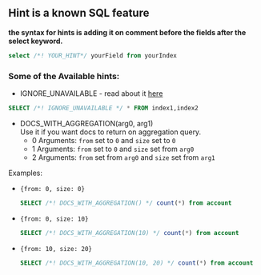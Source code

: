 ## Hint is a known SQL feature 
**the syntax for hints is adding it on comment before the fields after the select keyword.**
```sql
select /*! YOUR_HINT*/ yourField from yourIndex
```

### Some of the Available hints:
* IGNORE_UNAVAILABLE -  read about it [here](https://www.elastic.co/guide/en/elasticsearch/reference/current/multi-index.html)<br>
```sql
SELECT /*! IGNORE_UNAVAILABLE */ * FROM index1,index2 
```
* DOCS_WITH_AGGREGATION(arg0, arg1)  
Use it if you want docs to return on aggregation query.  
  * 0 Arguments: ```from``` set to ```0``` and ```size``` set to ```0```
  * 1 Arguments: ```from``` set to ```0``` and ```size``` set from ```arg0```
  * 2 Arguments: ```from``` set from ```arg0``` and ```size``` set from ```arg1```

Examples:  
  * ```{from: 0, size: 0}```  
    ```sql
    SELECT /*! DOCS_WITH_AGGREGATION() */ count(*) from account
    ```
  * ```{from: 0, size: 10}```  
    ```sql
    SELECT /*! DOCS_WITH_AGGREGATION(10) */ count(*) from account
    ```
  * ```{from: 10, size: 20}```  
    ```sql
    SELECT /*! DOCS_WITH_AGGREGATION(10, 20) */ count(*) from account
    ```
